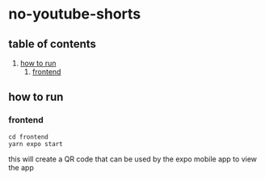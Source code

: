 # no-youtube-shorts
## table of contents
1. [how to run](#how-to-run)
    1. [frontend](#frontend)

## how to run
### frontend
```
cd frontend
yarn expo start
```
this will create a QR code that can be used by the expo mobile app to view the app
